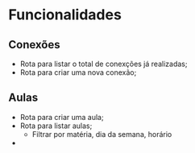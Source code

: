 # Funcionalidades

## Conexões
- Rota para listar o total de conexções já realizadas;
- Rota para criar uma nova conexão;

## Aulas
- Rota para criar uma aula;
- Rota para listar aulas;
    - Filtrar por matéria, dia da semana, horário
- 